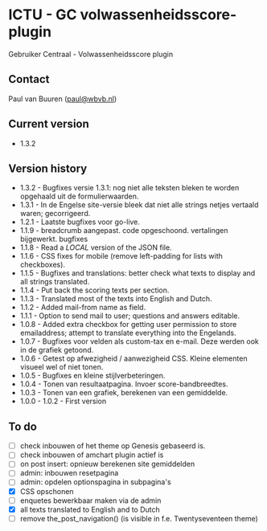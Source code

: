 # ICTU - GC volwassenheidsscore-plugin

Gebruiker Centraal - Volwassenheidsscore plugin

## Contact
Paul van Buuren (paul@wbvb.nl)

## Current version
* 1.3.2

## Version history
* 1.3.2 - Bugfixes versie 1.3.1: nog niet alle teksten bleken te worden opgehaald uit de formulierwaarden.
* 1.3.1 - In de Engelse site-versie bleek dat niet alle strings netjes vertaald waren; gecorrigeerd.
* 1.2.1 - Laatste bugfixes voor go-live.
* 1.1.9 - breadcrumb aangepast. code opgeschoond. vertalingen bijgewerkt. bugfixes
* 1.1.8 - Read a *LOCAL* version of the JSON file.
* 1.1.6 - CSS fixes for mobile (remove left-padding for lists with checkboxes).
* 1.1.5 - Bugfixes and translations: better check what texts to display and all strings translated.
* 1.1.4 - Put back the scoring texts per section.
* 1.1.3 - Translated most of the texts into English and Dutch.
* 1.1.2 - Added mail-from name as field.
* 1.1.1 - Option to send mail to user; questions and answers editable.
* 1.0.8 - Added extra checkbox for getting user permission to store emailaddress; attempt to translate everything into the Engelands.
* 1.0.7 - Bugfixes voor velden als custom-tax en e-mail. Deze werden ook in de grafiek getoond.
* 1.0.6 - Getest op afwezigheid / aanwezigheid CSS. Kleine elementen visueel wel of niet tonen.
* 1.0.5 - Bugfixes en kleine stijlverbeteringen.
* 1.0.4 - Tonen van resultaatpagina. Invoer score-bandbreedtes.
* 1.0.3 - Tonen van een grafiek, berekenen van een gemiddelde.
* 1.0.0 - 1.0.2 - First version


## To do
- [ ] check inbouwen of het theme op Genesis gebaseerd is.
- [ ] check inbouwen of amchart plugin actief is
- [ ] on post insert: opnieuw berekenen site gemiddelden
- [ ] admin: inbouwen resetpagina
- [ ] admin: opdelen optionspagina in subpagina's
- [x] CSS opschonen
- [ ] enquetes bewerkbaar maken via de admin
- [x] all texts translated to English and to Dutch
- [ ] remove the_post_navigation() (is visible in f.e. Twentyseventeen theme)
